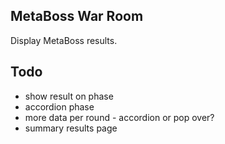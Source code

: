 ## MetaBoss War Room

Display MetaBoss results.

## Todo ##
- show result on phase
- accordion phase
- more data per round - accordion or pop over?
- summary results page

